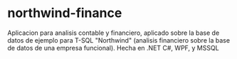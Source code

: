 # northwind-finance
Aplicacion para analisis contable y financiero, aplicado sobre la base de datos de ejemplo para T-SQL "Northwind" (analisis financiero sobre la base de datos de una empresa funcional). Hecha en .NET C#, WPF, y MSSQL 
